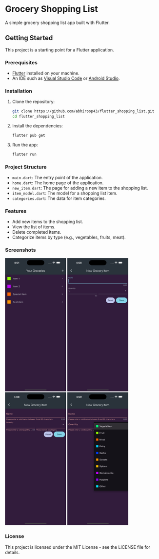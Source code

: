 # Grocery Shopping List

A simple grocery shopping list app built with Flutter.

## Getting Started

This project is a starting point for a Flutter application.

### Prerequisites

- [Flutter](https://flutter.dev/docs/get-started/install) installed on your machine.
- An IDE such as [Visual Studio Code](https://code.visualstudio.com/) or [Android Studio](https://developer.android.com/studio).

### Installation

1. Clone the repository:

   ```sh
   git clone https://github.com/abhiroop43/flutter_shopping_list.git
   cd flutter_shopping_list
   ```

2. Install the dependencies:

   ```sh
   flutter pub get
   ```

3. Run the app:

   ```sh
   flutter run
   ```

### Project Structure

- `main.dart`: The entry point of the application.
- `home.dart`: The home page of the application.
- `new_item.dart`: The page for adding a new item to the shopping list.
- `item_model.dart`: The model for a shopping list item.
- `categories.dart`: The data for item categories.

### Features

- Add new items to the shopping list.
- View the list of items.
- Delete completed items.
- Categorize items by type (e.g., vegetables, fruits, meat).

### Screenshots

<p>
   <img src="screenshots/list.png" width="200">
   <img src="screenshots/new_item.png" width="200">
   <img src="screenshots/validations.png" width="200">
   <img src="screenshots/categories.png" width="200">
</p>

### License

This project is licensed under the MIT License - see the LICENSE file for details.
